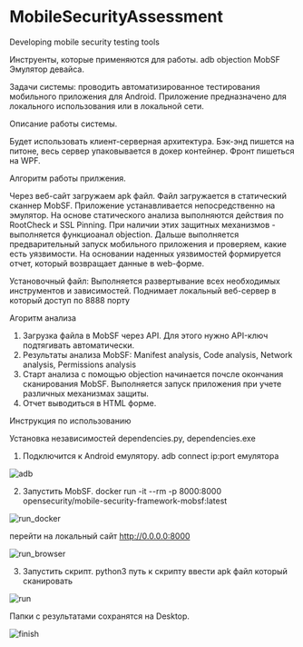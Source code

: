 # MobileSecurityAssessment
Developing mobile security testing tools

Инструенты, которые применяются для работы.
adb
objection 
MobSF
Эмулятор девайса.

Задачи системы: проводить автоматизированное тестирования мобильного приложения для Android.
Приложение предназначено для локального использования или в локальной сети.

Описание работы системы.


Будет использовать клиент-серверная архитектура. 
Бэк-энд пишется на питоне, весь сервер упаковывается в докер контейнер.
Фронт пишеться на WPF.

Алгоритм работы прилжения.

Через веб-сайт загружаем apk файл.
Файл загружается в статический сканнер MobSF.
Приложение устанавливается непосредственно на эмулятор.
На основе статического анализа выполняются действия по RootCheck и SSL Pinning. При наличии этих защитных механизмов - выполняется функциоанал objection.
Дальше выполняется предварительный запуск мобильного приложения и проверяем, какие есть уязвимости.
На основании наденных уязвимостей формируется отчет, который возвращает данные в web-форме.


Установочный файл:
Выполняется развертывание всех необходимых инструментов и зависимостей.
Поднимает локальный веб-сервер в который доступ по 8888 порту

Агоритм анализа

1) Загрузка файла в MobSF через API. Для этого нужно API-ключ подтягивать автоматически.
2) Результаты анализа MobSF: Manifest analysis, Code analysis, Network analysis, Permissions analysis
3) Старт анализа с помощью оbjection начинается почсле окончания сканирования MobSF. Выполняется запуск приложения при учете различных механизмах защиты.
4) Отчет выводиться в HTML форме.

Инструкция по использованию

Установка независимостей dependencies.py, dependencies.exe

1) Подключится к Android емулятору.
adb connect ip:port емулятора

![adb](https://user-images.githubusercontent.com/79997543/113423761-0bad7e00-939d-11eb-91e1-7764f7142ff8.png)

2) Запустить MobSF.
docker run -it --rm -p 8000:8000 opensecurity/mobile-security-framework-mobsf:latest

![run_docker](https://user-images.githubusercontent.com/79997543/113422312-74472b80-939a-11eb-988c-da7719a50661.png)

перейти на локальный сайт http://0.0.0.0:8000

![run_browser](https://user-images.githubusercontent.com/79997543/113423790-16681300-939d-11eb-9982-772e9e124d91.png)

3) Запустить скрипт.
python3 путь к скрипту
ввести apk файл который сканировать

![run](https://user-images.githubusercontent.com/79997543/113423831-2e3f9700-939d-11eb-9284-9522517ef4a8.png)

Папки с результатами сохранятся на Desktop.

![finish](https://user-images.githubusercontent.com/79997543/113423841-313a8780-939d-11eb-8d0d-1f89accb7a8a.png)
